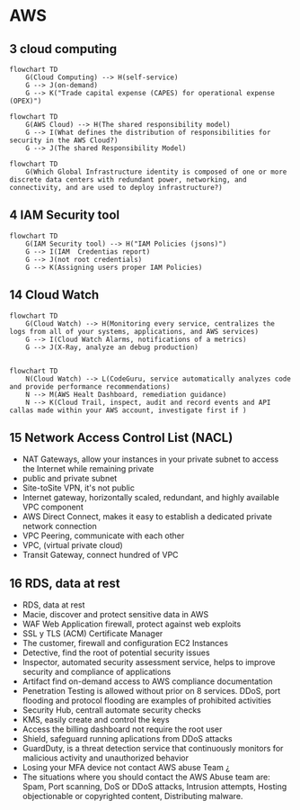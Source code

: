 # AWS


## 3 cloud computing
```mermaid
flowchart TD
    G(Cloud Computing) --> H(self-service)
    G --> J(on-demand)
    G --> K("Trade capital expense (CAPES) for operational expense (OPEX)")
```
```mermaid
flowchart TD
    G(AWS Cloud) --> H(The shared responsibility model)
    G --> I(What defines the distribution of responsibilities for security in the AWS Cloud?)
    G --> J(The shared Responsibility Model)
```
```mermaid
flowchart TD
    G(Which Global Infrastructure identity is composed of one or more discrete data centers with redundant power, networking, and connectivity, and are used to deploy infrastructure?)
```

## 4 IAM Security tool
```mermaid
flowchart TD
    G(IAM Security tool) --> H("IAM Policies (jsons)")
    G --> I(IAM  Credentias report)
    G --> J(not root credentials)
    G --> K(Assigning users proper IAM Policies)
```

## 14 Cloud Watch
```mermaid
flowchart TD
    G(Cloud Watch) --> H(Monitoring every service, centralizes the logs from all of your systems, applications, and AWS services)
    G --> I(Cloud Watch Alarms, notifications of a metrics)
    G --> J(X-Ray, analyze an debug production)
    
```
```mermaid
flowchart TD
    N(Cloud Watch) --> L(CodeGuru, service automatically analyzes code and provide performance recommendations)
    N --> M(AWS Healt Dashboard, remediation guidance)
    N --> K(Cloud Trail, inspect, audit and record events and API callas made within your AWS account, investigate first if )
```
## 15 Network Access Control List (NACL)
- NAT Gateways, allow your instances in your private subnet to access the Internet while remaining private
- public and private subnet
- Site-toSite VPN, it's not public
- Internet gateway, horizontally scaled, redundant, and highly available VPC component
- AWS Direct Connect, makes it easy to establish a dedicated private network connection
- VPC Peering, communicate with each other
- VPC, (virtual private cloud)
- Transit Gateway, connect hundred of VPC

## 16 RDS, data at rest
- RDS, data at rest
- Macie, discover and protect sensitive data in AWS
- WAF Web Application firewall, protect against web exploits
- SSL y TLS (ACM) Certificate Manager
- The customer, firewall and configuration EC2 Instances
- Detective, find the root of potential security issues
- Inspector, automated security assessment service, helps to improve security and compliance of applications
- Artifact find on-demand access to AWS compliance documentation
- Penetration Testing is allowed without prior on 8 services. DDoS, port flooding and protocol flooding are examples of prohibited activities
- Security Hub, centrall automate security checks
- KMS, easily create and control the keys
- Access the billing dashboard not require the root user
- Shield, safeguard running aplications from DDoS attacks
- GuardDuty,  is a threat detection service that continuously monitors for malicious activity and unauthorized behavior 
- Losing your MFA device not contact AWS abuse Team ¿
- The situations where you should contact the AWS Abuse team are: Spam, Port scanning, DoS or DDoS attacks, Intrusion attempts, Hosting objectionable or copyrighted content, Distributing malware.